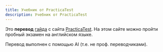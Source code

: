 ```yaml
---
title: Учебник от PracticaTest
description: Учебник от PracticaTest
---
```


Это **перевод** [гайда](https://practicatest.com/en/book-theory-driving-test) c сайта [PracticaTest](https://practicatest.com). На этом сайте можно пройти пробный экзамен на английском языке.

Перевод выполнен с помощью AI (т.е. не проф. переводчиками).
